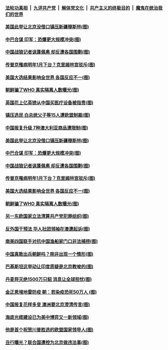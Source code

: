 

####  [法轮功真相](../../../../basic/blob/master/README.md?t=11081002) &nbsp;|&nbsp; [九评共产党](../../../../9ping.md/blob/master/README.md?t=11081002) &nbsp;|&nbsp; [解体党文化](../../../../jtdwh.md/blob/master/README.md?t=11081002)  &nbsp;|&nbsp; [共产主义的终极目的](../../../../gczydzjmd.md/blob/master/README.md?t=11081002) &nbsp;|&nbsp; [魔鬼在统治我们的世界](../../../../mgztzwmdsj.md/blob/master/README.md?t=11081002) 

#### [美国此举让北京没借口镇压新疆穆斯林(图)](../pages/p9/951766.md?t=11081002) 

#### [中巴合谋 印军：恐爆更大规模冲突(图)](../pages/p9/951769.md?t=11081002) 

#### [中国战狼记者讽蓬佩奥 却反遭各国围剿(图)](../pages/p9/951755.md?t=11081002) 

#### [传普京罹病明年1月下台？克里姆林宫驳斥(图)](../pages/p9/951675.md?t=11081002) 

#### [美国大选结果影响全世界 各国反应不一(图)](../pages/p9/951726.md?t=11081002) 

#### [朝鲜骗了WHO 真实隔离人数曝光(图)](../pages/p9/951685.md?t=11081002) 

#### [英国花上亿英镑从中国买医疗设备被指责(图)](../pages/p9/951837.md?t=11081002) 

#### [镇压选民 白总统父子等15人遭欧盟制裁(图)](../pages/p9/951832.md?t=11081002) 

#### [中国报复升级 7种澳大利亚商品遭限制(图)](../pages/p9/951830.md?t=11081002) 

#### [美国此举让北京没借口镇压新疆穆斯林(图)](../pages/p9/951766.md?t=11081002) 

#### [中巴合谋 印军：恐爆更大规模冲突(图)](../pages/p9/951769.md?t=11081002) 

#### [中国战狼记者讽蓬佩奥 却反遭各国围剿(图)](../pages/p9/951755.md?t=11081002) 

#### [传普京罹病明年1月下台？克里姆林宫驳斥(图)](../pages/p9/951675.md?t=11081002) 

#### [美国大选结果影响全世界 各国反应不一(图)](../pages/p9/951726.md?t=11081002) 

#### [朝鲜骗了WHO 真实隔离人数曝光(图)](../pages/p9/951685.md?t=11081002) 

#### [另一东欧国家立法清算共产党犯罪组织(图)](../pages/p9/951719.md?t=11081002) 

#### [反外国干预法 华人社团领袖在澳遭起诉(图)](../pages/p9/951557.md?t=11081002) 

#### [南美四国联手对抗中国渔船家门口非法捕捞(图)](../pages/p9/951628.md?t=11081002) 

#### [中国真敢出兵朝鲜吗？除非出现一个情形(图)](../pages/p9/951624.md?t=11081002) 

#### [巴基斯坦这举动让印度质疑是北京教唆的(图)](../pages/p9/951547.md?t=11081002) 

#### [丹麦将灭绝1500万只貂 消息让全球担忧(图)](../pages/p9/951553.md?t=11081002) 

#### [金正恩埋地雷防疫 朝：若染疫恐死50万人 (图)](../pages/p9/951439.md?t=11081002) 

#### [中国报复花样多变 澳洲要北京澄清传言(图)](../pages/p9/951501.md?t=11081002) 

#### [海底光缆建设已为美中博弈又一新领域(图)](../pages/p9/951499.md?t=11081002) 

#### [他是首个祝贺川普胜选的欧盟国家领导人(图)](../pages/p9/951496.md?t=11081002) 

#### [丑行曝光？联合国遭控为北京做违法事(图)](../pages/p9/951445.md?t=11081002) 

